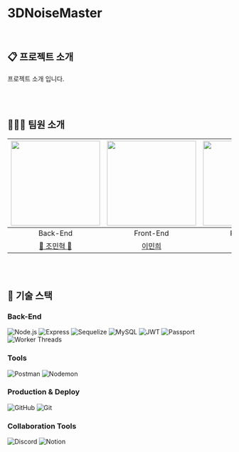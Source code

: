 # 3DNoiseMaster

<br/>

## 📋 프로젝트 소개

프로젝트 소개 입니다.

<br><br>

## 🧑‍🤝‍🧑 팀원 소개

| <img src = https://github.com/user-attachments/assets/33a79393-8ccc-4e1f-a073-f1a09ad52536 width="200" height="190"> | <img src =https://github.com/user-attachments/assets/69a702a7-b0bd-494e-af1d-d24baf74cafe width="200" height="190"> | <img src =https://github.com/user-attachments/assets/43b94aac-17d9-46ff-a04a-e893ad644d53 width="200" height="190"> |  
|:------------------------------------------------------------------------------------------------------------------------------------------:|:-----------------------------------------------------------------------------------------------------------------------------------------:|:------------------------------------------------------------------------------------------------------------------------------------------:|
|                                                                  Back-End                                                                  |                                                                 Front-End                                                                  |                                                                  Front-End                                                                  |Back-End|
|                                                    [👑 조민혁 👑](https://github.com/BlueArcticFox)                                        |                                                    [이민희](https://github.com/minhe8564)                                              |                                                     [강다영](https://github.com/Jin-o12)                                                      |

<br><br>

## 🚀 기술 스택

### Back-End

![Node.js](https://img.shields.io/badge/-Node.js-339933?logo=node.js&logoColor=white)
![Express](https://img.shields.io/badge/-Express-000000?logo=express&logoColor=white)
![Sequelize](https://img.shields.io/badge/-Sequelize-52B0E7?logo=sequelize&logoColor=white)
![MySQL](https://img.shields.io/badge/-MySQL-4479A1?logo=mysql&logoColor=white)
![JWT](https://img.shields.io/badge/-JWT-000000?logo=json-web-tokens&logoColor=white)
![Passport](https://img.shields.io/badge/-Passport-34E27A?logo=passport&logoColor=white)
![Worker Threads](https://img.shields.io/badge/-Worker_Threads-000000?logo=node.js&logoColor=white)

### Tools

![Postman](https://img.shields.io/badge/-Postman-FF6C37?logo=postman&logoColor=white)
![Nodemon](https://img.shields.io/badge/-Nodemon-76D04B?logo=nodemon&logoColor=white)

### Production & Deploy

![GitHub](https://img.shields.io/badge/-GitHub-181717?logo=github&logoColor=white)
![Git](https://img.shields.io/badge/-Git-F05032?logo=git&logoColor=white)

### Collaboration Tools

![Discord](https://img.shields.io/badge/-Discord-5865F2?logo=discord&logoColor=white)
![Notion](https://img.shields.io/badge/-Notion-000000?logo=notion&logoColor=white)
